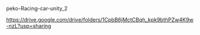peko-Racing-car-unity_2



https://drive.google.com/drive/folders/1CpbB6jMctCBqh_kpk9bthPZw4K9w-nzL?usp=sharing
